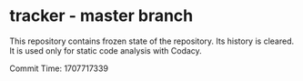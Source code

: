 # tracker - master branch

This repository contains frozen state of the repository.
Its history is cleared. It is used only for static code
analysis with Codacy.

Commit Time: 1707717339